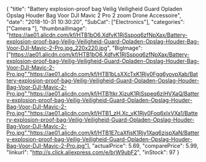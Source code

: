 {
	"title": "Battery explosion-proof bag Veilig Veiligheid Guard Opladen Opslag Houder Bag Voor DJI Mavic 2 Pro 2 zoom Drone Accessoire",
	"date": "2018-10-31 10:30:20",
	"SubCat": ["Electronics"],
	"categories": ["Camera "],
	"thumbnailImage": "https://ae01.alicdn.com/kf/HTB1bO6.XdfvK1RjSspoq6zfNpXax/Battery-explosion-proof-bag-Veilig-Veiligheid-Guard-Opladen-Opslag-Houder-Bag-Voor-DJI-Mavic-2-Pro.jpg_220x220.jpg",
	"BigImage": ["https://ae01.alicdn.com/kf/HTB1bO6.XdfvK1RjSspoq6zfNpXax/Battery-explosion-proof-bag-Veilig-Veiligheid-Guard-Opladen-Opslag-Houder-Bag-Voor-DJI-Mavic-2-Pro.jpg","https://ae01.alicdn.com/kf/HTB1bLsXXcTxK1Rjy0Fgq6yovpXab/Battery-explosion-proof-bag-Veilig-Veiligheid-Guard-Opladen-Opslag-Houder-Bag-Voor-DJI-Mavic-2-Pro.jpg","https://ae01.alicdn.com/kf/HTB1tkr.XjzuK1RjSspeq6ziHVXaQ/Battery-explosion-proof-bag-Veilig-Veiligheid-Guard-Opladen-Opslag-Houder-Bag-Voor-DJI-Mavic-2-Pro.jpg","https://ae01.alicdn.com/kf/HTB1_zH.Xc_vK1Rjy0Foq6xIxVXa1/Battery-explosion-proof-bag-Veilig-Veiligheid-Guard-Opladen-Opslag-Houder-Bag-Voor-DJI-Mavic-2-Pro.jpg","https://ae01.alicdn.com/kf/HTB1E7caXfjsK1Rjy1Xaq6zispXaN/Battery-explosion-proof-bag-Veilig-Veiligheid-Guard-Opladen-Opslag-Houder-Bag-Voor-DJI-Mavic-2-Pro.jpg"],
	"actualPrice": 5.69,
	"comparePrice": 5.99,
	"linkurl": "http://s.click.aliexpress.com/e/brW9ubF2",
	"inStock": 97
}
